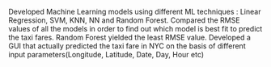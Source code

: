 Developed Machine Learning models using different ML techniques : Linear Regression, SVM, KNN, NN and Random Forest.
Compared the RMSE values of all the models in order to find out which model is best fit to predict the taxi fares. Random Forest yielded the least RMSE value.
Developed a GUI that actually predicted the taxi fare in NYC on the basis of different input parameters(Longitude, Latitude, Date, Day, Hour etc)
